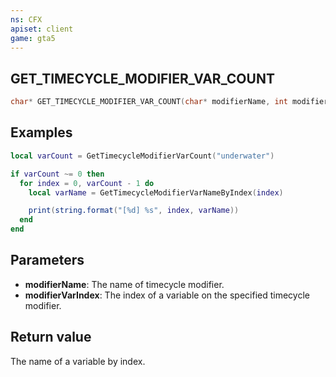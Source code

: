 ```yaml
---
ns: CFX
apiset: client
game: gta5
---
```

## GET_TIMECYCLE_MODIFIER_VAR_COUNT

```c
char* GET_TIMECYCLE_MODIFIER_VAR_COUNT(char* modifierName, int modifierVarIndex);
```

## Examples

```lua
local varCount = GetTimecycleModifierVarCount("underwater")

if varCount ~= 0 then
  for index = 0, varCount - 1 do
    local varName = GetTimecycleModifierVarNameByIndex(index)

    print(string.format("[%d] %s", index, varName))
  end
end
```

## Parameters
* **modifierName**: The name of timecycle modifier.
* **modifierVarIndex**: The index of a variable on the specified timecycle modifier.

## Return value
The name of a variable by index.
